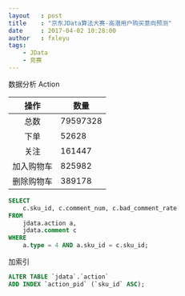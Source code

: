 ```yaml
---
layout   : post
title    : "京东JData算法大赛-高潜用户购买意向预测"
date     : 2017-04-02 10:28:00
author   : fxleyu
tags:
    - JData
    - 竞赛
---
```



数据分析
Action

操作      | 数量
:---------:|------------
总数      | 79597328
下单      | 52628
关注      | 161447
加入购物车 | 825982
删除购物车 | 389178

```sql
SELECT
    c.sku_id, c.comment_num, c.bad_comment_rate
FROM
    jdata.action a,
    jdata.comment c
WHERE
    a.type = 4 AND a.sku_id = c.sku_id;
```

加索引

```sql
ALTER TABLE `jdata`.`action`
ADD INDEX `action_pid` (`sku_id` ASC);
```
